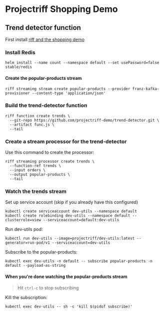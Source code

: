 # Projectriff Shopping Demo

## Trend detector function

First install [riff and the shopping demo](README.md)

### Install Redis

```
helm install --name count --namespace default --set usePassword=false stable/redis
```

#### Create the popular-products stream

```
riff streaming stream create popular-products --provider franz-kafka-provisioner --content-type 'application/json'
```

### Build the trend-detector function

```
riff function create trends \
  --git-repo https://github.com/projectriff-demo/trend-detector.git \
  --artifact func.js \
  --tail
```

### Create a stream processor for the trend-detector

Use this command to create the processor:

```
riff streaming processor create trends \
  --function-ref trends \
  --input orders \
  --output popular-products \
  --tail
```

### Watch the trends stream

Set up service account (skip if you already have this configured)

```
kubectl create serviceaccount dev-utils --namespace default
kubectl create rolebinding dev-utils --namespace default --clusterrole=view --serviceaccount=default:dev-utils
```

Run dev-utils pod:

```
kubectl run dev-utils --image=projectriff/dev-utils:latest --generator=run-pod/v1 --serviceaccount=dev-utils
```

Subscribe to the popular-products:

```
kubectl exec dev-utils -n default -- subscribe popular-products -n default --payload-as-string
```

#### When you're done watching the popular-products stream

> Hit `ctrl-c` to stop subscribing

Kill the subscription:

```
kubectl exec dev-utils -- sh -c 'kill $(pidof subscribe)'
```
